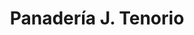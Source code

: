 ---
title: "Panadería J. Tenorio"
url: /talavera-de-la-reina/panaderia-j-tenorio/
shop: panadería
---